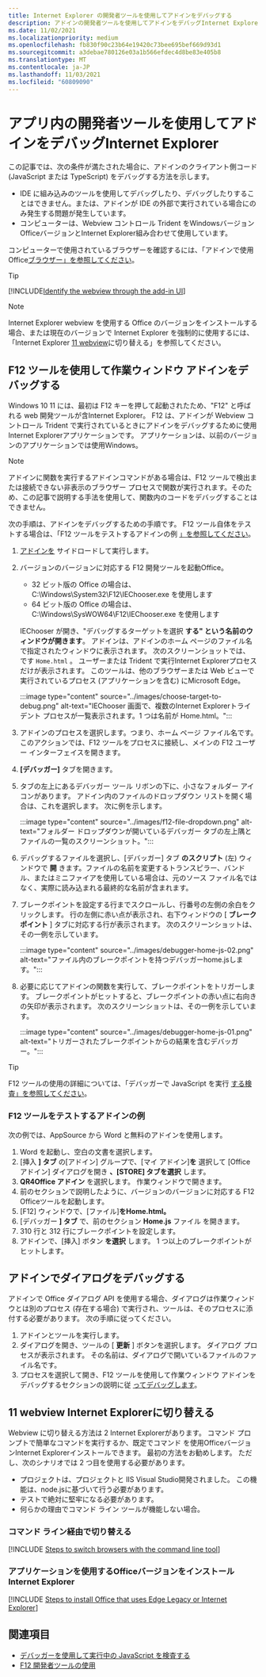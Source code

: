 ```yaml
---
title: Internet Explorer の開発者ツールを使用してアドインをデバッグする
description: アドインの開発者ツールを使用してアドインをデバッグInternet Explorer。
ms.date: 11/02/2021
ms.localizationpriority: medium
ms.openlocfilehash: fb830f90c23b64e19420c73bee695bef669d93d1
ms.sourcegitcommit: a3debae780126e03a1b566efdec4d8be83e405b8
ms.translationtype: MT
ms.contentlocale: ja-JP
ms.lasthandoff: 11/03/2021
ms.locfileid: "60809090"
---
```

# <a name="debug-add-ins-using-developer-tools-in-internet-explorer"></a>アプリ内の開発者ツールを使用してアドインをデバッグInternet Explorer

この記事では、次の条件が満たされた場合に、アドインのクライアント側コード (JavaScript または TypeScript) をデバッグする方法を示します。

- IDE に組み込みのツールを使用してデバッグしたり、デバッグしたりすることはできません。または、アドインが IDE の外部で実行されている場合にのみ発生する問題が発生しています。
- コンピューターは、Webview コントロール Trident をWindowsバージョンOfficeバージョンとInternet Explorer組み合わせて使用しています。

コンピューターで使用されているブラウザーを確認するには、「アドインで使用Office[ブラウザー」を参照してください](../concepts/browsers-used-by-office-web-add-ins.md)。

> [!TIP]
> [!INCLUDE[Identify the webview through the add-in UI](../includes/identify-webview-in-ui.md)]

> [!NOTE]
> Internet Explorer webview を使用する Office のバージョンをインストールする場合、または現在のバージョンで Internet Explorer を強制的に使用するには、「Internet Explorer [11 webview](#switch-to-the-internet-explorer-11-webview)に切り替える」を参照してください。

## <a name="debug-a-task-pane-add-in-using-the-f12-tools"></a>F12 ツールを使用して作業ウィンドウ アドインをデバッグする

Windows 10 11 には、最初は F12 キーを押して起動されたため、"F12" と呼ばれる web 開発ツールが含Internet Explorer。 F12 は、アドインが Webview コントロール Trident で実行されているときにアドインをデバッグするために使用Internet Explorerアプリケーションです。 アプリケーションは、以前のバージョンのアプリケーションでは使用Windows。

> [!NOTE]
> アドインに関数を実行するアドイン[](../design/add-in-commands.md)コマンドがある場合は、F12 ツールで検出または接続できない非表示のブラウザー プロセスで関数が実行されます。そのため、この記事で説明する手法を使用して、関数内のコードをデバッグすることはできません。

次の手順は、アドインをデバッグするための手順です。 F12 ツール自体をテストする場合は、「F12 ツールをテストするアドインの例 [」を参照してください](#example-add-in-to-test-the-f12-tools)。

1. [アドインを](create-a-network-shared-folder-catalog-for-task-pane-and-content-add-ins.md) サイドロードして実行します。
1. バージョンのバージョンに対応する F12 開発ツールを起動Office。

   - 32 ビット版の Office の場合は、C:\Windows\System32\F12\IEChooser.exe を使用します
   - 64 ビット版の Office の場合は、C:\Windows\SysWOW64\F12\IEChooser.exe を使用します

   IEChooser が開き、"デバッグするターゲットを選択 **する" という名前のウィンドウが開きます**。 アドインは、アドインのホーム ページのファイル名で指定されたウィンドウに表示されます。 次のスクリーンショットでは、 です `Home.html` 。 ユーザーまたは Trident で実行Internet Explorerプロセスだけが表示されます。 このツールは、他のブラウザーまたは Web ビューで実行されているプロセス (アプリケーションを含む) にMicrosoft Edge。

    :::image type="content" source="../images/choose-target-to-debug.png" alt-text="IEChooser 画面で、複数のInternet Explorerトライデント プロセスが一覧表示されます。1 つは名前が Home.html。":::

1. アドインのプロセスを選択します。つまり、ホーム ページ ファイル名です。 このアクションでは、F12 ツールをプロセスに接続し、メインの F12 ユーザー インターフェイスを開きます。
1. **[デバッガー]** タブを開きます。
1. タブの左上にあるデバッガー ツール リボンの下に、小さなフォルダー アイコンがあります。 アドイン内のファイルのドロップダウン リストを開く場合は、これを選択します。 次に例を示します。

    :::image type="content" source="../images/f12-file-dropdown.png" alt-text="フォルダー ドロップダウンが開いているデバッガー タブの左上隅とファイルの一覧のスクリーンショット。":::

1. デバッグするファイルを選択し、[デバッガー] タブ **のスクリプト** (左) ウィンドウで **開** きます。ファイルの名前を変更するトランスピラー、バンドル、またはミニファイアを使用している場合は、元のソース ファイル名ではなく、実際に読み込まれる最終的な名前が含まれます。

1. ブレークポイントを設定する行までスクロールし、行番号の左側の余白をクリックします。 行の左側に赤い点が表示され、右下ウィンドウの [ **ブレークポイント** ] タブに対応する行が表示されます。 次のスクリーンショットは、その一例を示しています。

    :::image type="content" source="../images/debugger-home-js-02.png" alt-text="ファイル内のブレークポイントを持つデバッガーhome.jsします。":::

1. 必要に応じてアドインの関数を実行して、ブレークポイントをトリガーします。 ブレークポイントがヒットすると、ブレークポイントの赤い点に右向きの矢印が表示されます。 次のスクリーンショットは、その一例を示しています。

    :::image type="content" source="../images/debugger-home-js-01.png" alt-text="トリガーされたブレークポイントからの結果を含むデバッガー。":::

> [!TIP]
> F12 ツールの使用の詳細については、「デバッガーで JavaScript を実行 [する検査」を参照してください](/previous-versions/windows/internet-explorer/ie-developer/samples/dn255007(v=vs.85))。

### <a name="example-add-in-to-test-the-f12-tools"></a>F12 ツールをテストするアドインの例

次の例では、AppSource から Word と無料のアドインを使用します。

1. Word を起動し、空白の文書を選択します。
1. [挿入 **] タブ** の[アドイン] グループで、[マイ アドイン]**を** 選択して [Office アドイン] ダイアログを開き **、[STORE] タブを選択** します。
1. **QR4Office アドイン** を選択します。 作業ウィンドウで開きます。
1. 前のセクションで説明したように、バージョンのバージョンに対応する F12 Officeツールを起動します。
1. [F12] ウィンドウで、[ファイル]**をHome.html。**
1. [デバッガー **] タブ** で、前のセクション **Home.js** ファイル を開きます。
1. 310 行と 312 行にブレークポイントを設定します。
1. アドインで、[挿入] ボタン **を選択** します。 1 つ以上のブレークポイントがヒットします。

## <a name="debug-a-dialog-in-an-add-in"></a>アドインでダイアログをデバッグする

アドインで Office ダイアログ API を使用する場合、ダイアログは作業ウィンドウとは別のプロセス (存在する場合) で実行され、ツールは、そのプロセスに添付する必要があります。 次の手順に従ってください。

1. アドインとツールを実行します。 
1. ダイアログを開き、ツールの [ **更新** ] ボタンを選択します。 ダイアログ プロセスが表示されます。 その名前は、ダイアログで開いているファイルのファイル名です。
1. プロセスを選択して開き、F12 ツールを使用して作業ウィンドウ アドインをデバッグするセクションの説明に従 [ってデバッグします](#debug-a-task-pane-add-in-using-the-f12-tools)。

## <a name="switch-to-the-internet-explorer-11-webview"></a>11 webview Internet Explorerに切り替える

Webview に切り替える方法は 2 Internet Explorerがあります。 コマンド プロンプトで簡単なコマンドを実行するか、既定でコマンド を使用OfficeバージョンInternet Explorerインストールできます。 最初の方法をお勧めします。 ただし、次のシナリオでは 2 つ目を使用する必要があります。

- プロジェクトは、プロジェクトと IIS Visual Studio開発されました。 この機能は、node.jsに基づいて行う必要があります。
- テストで絶対に堅牢になる必要があります。
- 何らかの理由でコマンド ライン ツールが機能しない場合。

### <a name="switch-via-the-command-line"></a>コマンド ライン経由で切り替える

[!INCLUDE [Steps to switch browsers with the command line tool](../includes/use-legacy-edge-or-ie.md)]

### <a name="install-a-version-of-office-that-uses-internet-explorer"></a>アプリケーションを使用するOfficeバージョンをインストールInternet Explorer

[!INCLUDE [Steps to install Office that uses Edge Legacy or Internet Explorer](../includes/install-office-that-uses-legacy-edge-or-ie.md)]

## <a name="see-also"></a>関連項目

- [デバッガーを使用して実行中の JavaScript を検査する](/previous-versions/windows/internet-explorer/ie-developer/samples/dn255007(v=vs.85))
- [F12 開発者ツールの使用](/previous-versions/windows/internet-explorer/ie-developer/samples/bg182326(v=vs.85))
